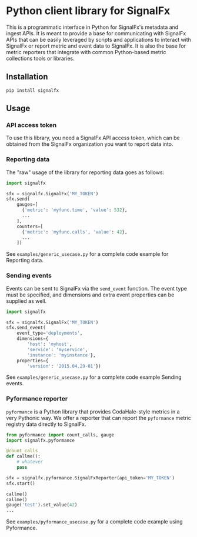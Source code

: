 # Python client library for SignalFx

This is a programmatic interface in Python for SignalFx's metadata and
ingest APIs. It is meant to provide a base for communicating with
SignalFx APIs that can be easily leveraged by scripts and applications
to interact with SignalFx or report metric and event data to SignalFx.
It is also the base for metric reporters that integrate with common
Python-based metric collections tools or libraries.

## Installation

```
pip install signalfx
```

## Usage

### API access token

To use this library, you need a SignalFx API access token, which can be
obtained from the SignalFx organization you want to report data into.

### Reporting data

The "raw" usage of the library for reporting data goes as follows:

```python
import signalfx

sfx = signalfx.SignalFx('MY_TOKEN')
sfx.send(
    gauges=[
      {'metric': 'myfunc.time', 'value': 532},
      ...
    ],
    counters=[
      {'metric': 'myfunc.calls', 'value': 42},
      ...
    ])
```

See `examples/generic_usecase.py` for a complete code example for Reporting data.

### Sending events

Events can be sent to SignalFx via the `send_event` function. The
event type must be specified, and dimensions and extra event properties
can be supplied as well.

```python
import signalfx

sfx = signalfx.SignalFx('MY_TOKEN')
sfx.send_event(
    event_type='deployments',
    dimensions={
        'host': 'myhost',
        'service': 'myservice',
        'instance': 'myinstance'},
    properties={
        'version': '2015.04.29-01'})
```

See `examples/generic_usecase.py` for a complete code example Sending events.

### Pyformance reporter

`pyformance` is a Python library that provides CodaHale-style metrics in
a very Pythonic way. We offer a reporter that can report the
`pyformance` metric registry data directly to SignalFx.

```python
from pyformance import count_calls, gauge
import signalfx.pyformance

@count_calls
def callme():
    # whatever
    pass

sfx = signalfx.pyformance.SignalFxReporter(api_token='MY_TOKEN')
sfx.start()

callme()
callme()
gauge('test').set_value(42)
...
```

See `examples/pyformance_usecase.py` for a complete code example using Pyformance.
